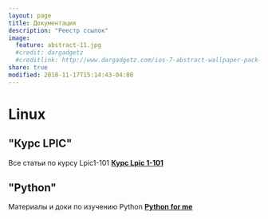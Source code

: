 ```yaml
---
layout: page
title: Документация
description: "Реестр ссылок"
image:
  feature: abstract-11.jpg
  #credit: dargadgetz
  #creditlink: http://www.dargadgetz.com/ios-7-abstract-wallpaper-pack-for-iphone-5-and-ipod-touch-retina/
share: true
modified: 2018-11-17T15:14:43-04:00
---
```


# Linux

## "Курс LPIC"
Все статьи по курсу Lpic1-101 **[Курс Lpic 1-101](/tags/#LPIC1-101)**

## "Python"
Материалы и доки по изучению Python **[Python for me](/tags/#Python_for_me)**